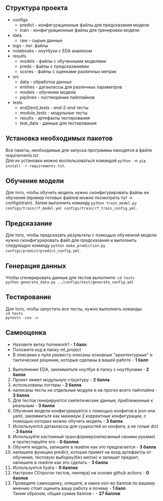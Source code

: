 ## Структура проекта 
+ configs 
  - predict - конфигурационные файлы для предсказания модели 
  - train - конфигурационные файлы для тренировки модели
+ data 
  - raw - сырые данные 
+ logs - лог. файлы
+ notebooks - ноутбуки с EDA анализом
+ results
  - models - файлы с обученными моделями 
  - preds - файлы с предсказаниями
  - scores - файлы с оценками различных метрик 
+ src
  - data - обработка данных
  - entities - датаклассы для различных параметров 
  - models - обучение модели
  - pipilines - постморение пайплайнов
+ tests
   - end2end_tests - end-2-end тесты
   - module_tests - модульные тесты
   - results - артефакты тестирования 
   - test_data - данные для тестирования
## Установка необходимых пакетов 
Все пакеты, необходимые для запуска программы находятся в файле requirements.txt  
Для их установки можно воспользоваться командой `python -m pip install -r requirements.txt`.
## Обучение модели
Для того, чтобы обучить модель нужно сконфигурировать файлы ее обучения (пример готовых файлов можно посмотреть тут -> configs\train\).
Затем выполнить команду `python train_model.py configs/train/rf_model.yml configs/train/rf_train_config.yml`.
## Предсказание 
Для того, чтобы предсказать результаты с помощью обученной модели нужно сконфигурировать файл для предсказания и выполнить следующую команду 
`python make_prediction.py configs/predict/predict_config.yml`.
## Генерация данных
Чтобы сгенерировать данные для тестов выполните:
`cd tests`  
`python generate_data.py ../configs/test/generate_config.yml`  
## Тестирование 
Для того, чтобы запустить все тесты, нужно выполнить команды:  
`cd tests`  
`pytests -cov -v`  
## Самооценка 
- Назовите ветку homework1 - **1 балл**  
- Положите код в папку ml_project  
- В описании к пулл реквесту описаны основные "архитектурные" и тактические решения, которые сделаны в вашей работе - **1 балл**
1) Выполнение EDA, закоммитьте ноутбук в папку с ноутбуками - **2 балла**
2) Проект имеет модульную структуру - **2 балла**
3) использованы логгеры - **2 балла**
4) написаны тесты на отдельные модули и на прогон всего пайплайна - **3 балла**
5) Для тестов генерируются синтетические данные, приближенные к реальным - **3 балла**
6) Обучение модели конфигурируется с помощью конфигов в json или yaml, закоммитьте как минимум 2 корректные конфигурации, с помощью которых можно обучить модель - **3 балла**
7) Используются датаклассы для сущностей из конфига, а не голые dict - **3 балла**
8) Используйте кастомный трансформер(написанный своими руками) и протестируйте его - **0 баллов**
9) Обучите модель, запишите в readme как это предлагается - **3 балла**
10) напишите функцию predict, которая примет на вход артефакт/ы от обучения, тестовую выборку(без меток) и запишет предикт, напишите в readme как это сделать - **3 балла**
11) Используется hydra - **0 баллов**
12) Настроен CI(прогон тестов, линтера) на основе github actions  - **0 баллов**
13) Проведите самооценку, опишите, в какое кол-во баллов по вашему мнению стоит оценить вашу работу и почему - **1 балл**   
Таким образом, общая сумма баллов - - **27 баллов**